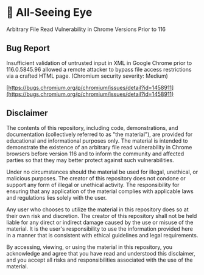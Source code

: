 # 👀 All-Seeing Eye

Arbitrary File Read Vulnerability in Chrome Versions Prior to 116

## Bug Report

Insufficient validation of untrusted input in XML in Google Chrome prior to 116.0.5845.96 allowed a remote attacker to bypass file access restrictions via a crafted HTML page. (Chromium security severity: Medium)

[https://bugs.chromium.org/p/chromium/issues/detail?id=1458911](https://bugs.chromium.org/p/chromium/issues/detail?id=1458911)


## Disclaimer

The contents of this repository, including code, demonstrations, and documentation (collectively referred to as "the material"), are provided for educational and informational purposes only. The material is intended to demonstrate the existence of an arbitrary file read vulnerability in Chrome browsers before version 116 and to inform the community and affected parties so that they may better protect against such vulnerabilities.

Under no circumstances should the material be used for illegal, unethical, or malicious purposes. The creator of this repository does not condone or support any form of illegal or unethical activity. The responsibility for ensuring that any application of the material complies with applicable laws and regulations lies solely with the user.

Any user who chooses to utilize the material in this repository does so at their own risk and discretion. The creator of this repository shall not be held liable for any direct or indirect damage caused by the use or misuse of the material. It is the user's responsibility to use the information provided here in a manner that is consistent with ethical guidelines and legal requirements.

By accessing, viewing, or using the material in this repository, you acknowledge and agree that you have read and understood this disclaimer, and you accept all risks and responsibilities associated with the use of the material.